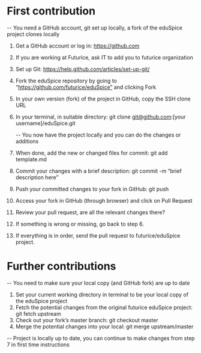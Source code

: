 # First contribution

-- You need a GitHub account, git set up locally, a fork of the eduSpice project clones locally

1. Get a GitHub account or log in: https://github.com
2. If you are working at Futurice, ask IT to add you to futurice organization
3. Set up Git: https://help.github.com/articles/set-up-git/
4. Fork the eduSpice repository by going to “https://github.com/futurice/eduSpice” and clicking Fork
5. In your own version (fork) of the project in GitHub, copy the SSH clone URL
6. In your terminal, in suitable directory: git clone git@github.com:[your username]/eduSpice.git

    -- You now have the project locally and you can do the changes or additions

7. When done, add the new or changed files for commit: git add template.md
8. Commit your changes with a brief description: git commit -m “brief description here”
9. Push your committed changes to your fork in GitHub: git push
10. Access your fork in GitHub (through browser) and click on Pull Request 
11. Review your pull request, are all the relevant changes there?
12. If something is wrong or missing, go back to step 6.
13. If everything is in order, send the pull request to futurice/eduSpice project.

# Further contributions

-- You need to make sure your local copy (and GitHub fork) are up to date

1. Set your current working directory in terminal to be your local copy of the eduSpice project
2. Fetch the potential changes from the original futurice eduSpice project: git fetch upstream
3. Check out your fork’s master branch: git checkout master
4. Merge the potential changes into your local: git merge upstream/master

-- Project is locally up to date, you can continue to make changes from step 7 in first time instructions

